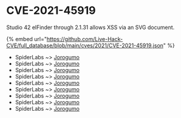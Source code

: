 # CVE-2021-45919

Studio 42 elFinder through 2.1.31 allows XSS via an SVG document.

{% embed url="https://github.com/Live-Hack-CVE/full_database/blob/main/cves/2021/CVE-2021-45919.json" %}


* SpiderLabs ~> [Jorogumo](https://www.alice-snow.ru/2021/database/cve-2021-45919/jorogumo-spiderlabs)
* SpiderLabs ~> [Jorogumo](https://www.alice-snow.ru/2021/database/cve-2021-45919/jorogumo-spiderlabs)
* SpiderLabs ~> [Jorogumo](https://www.alice-snow.ru/2021/database/cve-2021-45919/jorogumo-spiderlabs)
* SpiderLabs ~> [Jorogumo](https://www.alice-snow.ru/2021/database/cve-2021-45919/jorogumo-spiderlabs)
* SpiderLabs ~> [Jorogumo](https://www.alice-snow.ru/2021/database/cve-2021-45919/jorogumo-spiderlabs)
* SpiderLabs ~> [Jorogumo](https://www.alice-snow.ru/2021/database/cve-2021-45919/jorogumo-spiderlabs)
* SpiderLabs ~> [Jorogumo](https://www.alice-snow.ru/2021/database/cve-2021-45919/jorogumo-spiderlabs)
* SpiderLabs ~> [Jorogumo](https://www.alice-snow.ru/2021/database/cve-2021-45919/jorogumo-spiderlabs)
* SpiderLabs ~> [Jorogumo](https://www.alice-snow.ru/2021/database/cve-2021-45919/jorogumo-spiderlabs)